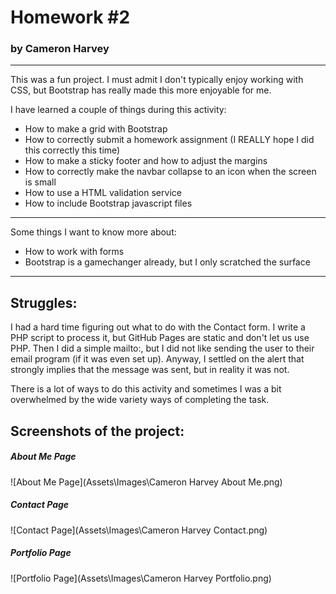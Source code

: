 # Homework #2

### by Cameron Harvey

---

This was a fun project.  I must admit I don't typically enjoy working with CSS, but Bootstrap has really made this more enjoyable for me.

I have learned a couple of things during this activity:
- How to make a grid with Bootstrap
- How to correctly submit a homework assignment (I REALLY hope I did this correctly this time)
- How to make a sticky footer and how to adjust the margins
- How to correctly make the navbar collapse to an icon when the screen is small
- How to use a HTML validation service
- How to include Bootstrap javascript files

---

Some things I want to know more about:
- How to work with forms
- Bootstrap is a gamechanger already, but I only scratched the surface

---

## Struggles:

I had a hard time figuring out what to do with the Contact form.  I write a PHP script to process it, but GitHub Pages are static and don't let us use PHP.  Then I did a simple mailto:, but I did not like sending the user to their email program (if it was even set up).  Anyway, I settled on the alert that strongly implies that the message was sent, but in reality it was not.

There is a lot of ways to do this activity and sometimes I was a bit overwhelmed by the wide variety ways of completing the task.

## Screenshots of the project:

##### About Me Page
![About Me Page](Assets\Images\Cameron Harvey About Me.png)

##### Contact Page
![Contact Page](Assets\Images\Cameron Harvey Contact.png)

##### Portfolio Page
![Portfolio Page](Assets\Images\Cameron Harvey Portfolio.png)